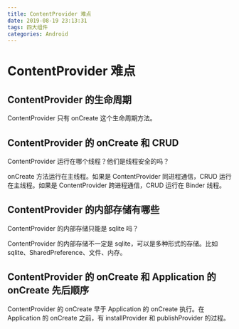 ```yaml
---
title: ContentProvider 难点
date: 2019-08-19 23:13:31
tags: 四大组件
categories: Android
---
```


# ContentProvider 难点

## ContentProvider 的生命周期

ContentProvider 只有 onCreate 这个生命周期方法。

## ContentProvider 的 onCreate 和 CRUD

ContentProvider 运行在哪个线程？他们是线程安全的吗？

onCreate 方法运行在主线程。如果是 ContentProvider 同进程通信，CRUD 运行在主线程。如果是 ContentProvider 跨进程通信，CRUD 运行在 Binder 线程。

## ContentProvider 的内部存储有哪些

ContentProvider 的内部存储只能是 sqlite 吗？

ContentProvider 的内部存储不一定是 sqlite，可以是多种形式的存储。比如 sqlite、SharedPreference、文件、内存。

## ContentProvider 的 onCreate 和 Application 的 onCreate 先后顺序

ContentProvider 的 onCreate 早于 Application 的 onCreate 执行。在 Application 的 onCreate 之前，有 installProvider 和 publishProvider 的过程。


